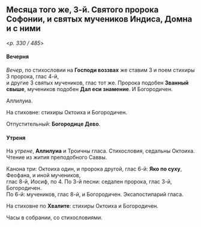 
## Месяца того же, 3-й. Святого пророка Софонии, и святых мучеников Индиса, Домна и с ними  

<*p. 330 / 485*>

#### Вечерня

*Вечер*, по стихословии на **Господи воззвах** же ставим 3 и поем стихиры 3 пророка, глас 4-й,  
и другие 3 святых мучеников, глас тот же. Пророка подобен **Званный свыше**, мучеников подобен 
**Дал еси знамение**. И Богородичен.  

Аллилуиа. 

На стиховне: стихиры Октоиха и Богородичен.

Отпустительный: **Богородице Дево**. 

#### Утреня

На *утрене*, **Аллилуиа** и Троичны гласа. Стихословия, седальны Октоиха. 
Чтение из жития преподобного Саввы. 

Канона три: Октоиха один, и пророка другой, глас 6-й: **Яко по суху**, Феофана, и иной мучеников,  
глас 8-й, Иосиф, по 4. 
По 3-й песни: седален пророка, глас 3-й, Богородичен.   
По 6-й: мучеников, глас 8-й, и Богородичен. 
Эксапостиларий гласа. 

На стиховне по **Хвалите**: стихиры Октоиха и Богородичен.  

Часы в собрании, со стихословиями.
